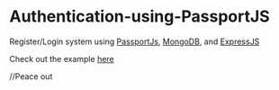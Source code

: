 # Authentication-using-PassportJS

Register/Login system using [PassportJs](http://www.passportjs.org/), [MongoDB](https://www.mongodb.com/), and [ExpressJS](https://expressjs.com/)


Check out the example [here](https://authentication-using-passport.herokuapp.com)

//Peace out

